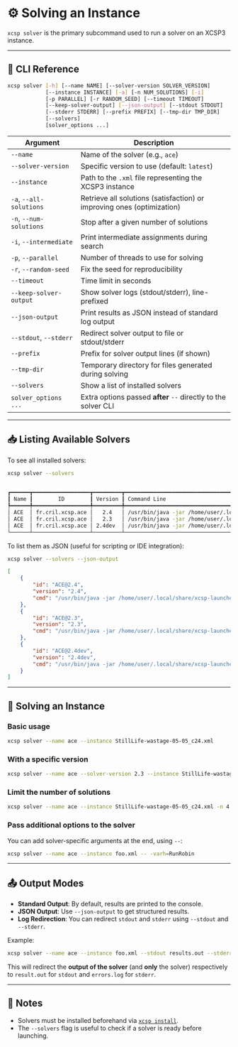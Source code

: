 # ⚙️ Solving an Instance

`xcsp solver` is the primary subcommand used to run a solver on an XCSP3 instance.

---

## 🧾 CLI Reference

```bash
xcsp solver [-h] [--name NAME] [--solver-version SOLVER_VERSION]
            [--instance INSTANCE] [-a] [-n NUM_SOLUTIONS] [-i]
            [-p PARALLEL] [-r RANDOM_SEED] [--timeout TIMEOUT]
            [--keep-solver-output] [--json-output] [--stdout STDOUT]
            [--stderr STDERR] [--prefix PREFIX] [--tmp-dir TMP_DIR]
            [--solvers]
            [solver_options ...]
```

| Argument | Description                                                            |
|----------|------------------------------------------------------------------------|
| `--name` | Name of the solver (e.g., `ace`)                                       |
| `--solver-version` | Specific version to use (default: `latest`)                            |
| `--instance` | Path to the `.xml` file representing the XCSP3 instance                |
| `-a`, `--all-solutions` | Retrieve all solutions (satisfaction) or improving ones (optimization) |
| `-n`, `--num-solutions` | Stop after a given number of solutions                                 |
| `-i`, `--intermediate` | Print intermediate assignments during search                           |
| `-p`, `--parallel` | Number of threads to use for solving                                   |
| `-r`, `--random-seed` | Fix the seed for reproducibility                                       |
| `--timeout` | Time limit in seconds                                                  |
| `--keep-solver-output` | Show solver logs (stdout/stderr), line-prefixed                        |
| `--json-output` | Print results as JSON instead of standard log output                   |
| `--stdout`, `--stderr` | Redirect solver output to file or stdout/stderr                        |
| `--prefix` | Prefix for solver output lines (if shown)                              |
| `--tmp-dir` | Temporary directory for files generated during solving                 |
| `--solvers` | Show a list of installed solvers                                       |
| `solver_options ...` | Extra options passed **after** `--` directly to the solver CLI         |

---

## 📥 Listing Available Solvers

To see all installed solvers:

```bash
xcsp solver --solvers
```

```bash
                                                                                     Solver List                                                                                      
┏━━━━━━┳━━━━━━━━━━━━━━━━━━┳━━━━━━━━━┳━━━━━━━━━━━━━━━━━━━━━━━━━━━━━━━━━━━━━━━━━━━━━━━━━━━━━━━━━━━━━━━━━━━━━━━━━━━━━━━━━━━━━━━━━━━━━━━━━━━━━━━━━━━━━━━━━━━━━━━━━━━━━━━━━━━━━━━┳━━━━━━━━┓
┃ Name ┃        ID        ┃ Version ┃ Command Line                                                                                                                          ┃ Alias  ┃
┡━━━━━━╇━━━━━━━━━━━━━━━━━━╇━━━━━━━━━╇━━━━━━━━━━━━━━━━━━━━━━━━━━━━━━━━━━━━━━━━━━━━━━━━━━━━━━━━━━━━━━━━━━━━━━━━━━━━━━━━━━━━━━━━━━━━━━━━━━━━━━━━━━━━━━━━━━━━━━━━━━━━━━━━━━━━━━━╇━━━━━━━━┩
│ ACE  │ fr.cril.xcsp.ace │   2.4   │ /usr/bin/java -jar /home/user/.local/share/xcsp-launcher/bin/fr.cril.xcsp.ace/2.4-2.4/ACE-2.4.jar {{instance}} -npc=true -ev        │ latest │
│ ACE  │ fr.cril.xcsp.ace │   2.3   │ /usr/bin/java -jar /home/user/.local/share/xcsp-launcher/bin/fr.cril.xcsp.ace/2.3-2.3/ACE-2.3.jar {{instance}} -npc=true -ev        │        │
│ ACE  │ fr.cril.xcsp.ace │ 2.4dev  │ /usr/bin/java -jar /home/user/.local/share/xcsp-launcher/bin/fr.cril.xcsp.ace/2.4dev-c61dd75/ACE-2.4.jar {{instance}} -npc=true -ev │ dev    │
└──────┴──────────────────┴─────────┴───────────────────────────────────────────────────────────────────────────────────────────────────────────────────────────────────────┴────────┘
```



To list them as JSON (useful for scripting or IDE integration):

```bash
xcsp solver --solvers --json-output
```

```json
[
    {
        "id": "ACE@2.4",
        "version": "2.4",
        "cmd": "/usr/bin/java -jar /home/user/.local/share/xcsp-launcher/bin/fr.cril.xcsp.ace/2.4-2.4/ACE-2.4.jar {{instance}} -npc=true -ev"
    },
    {
        "id": "ACE@2.3",
        "version": "2.3",
        "cmd": "/usr/bin/java -jar /home/user/.local/share/xcsp-launcher/bin/fr.cril.xcsp.ace/2.3-2.3/ACE-2.3.jar {{instance}} -npc=true -ev"
    },
    {
        "id": "ACE@2.4dev",
        "version": "2.4dev",
        "cmd": "/usr/bin/java -jar /home/user/.local/share/xcsp-launcher/bin/fr.cril.xcsp.ace/2.4dev-c61dd75/ACE-2.4.jar {{instance}} -npc=true -ev"
    }
]
```


---

## 🧪 Solving an Instance

### Basic usage

```bash
xcsp solver --name ace --instance StillLife-wastage-05-05_c24.xml
```

<script src="https://asciinema.org/a/Fu8WfuI7m1tSJ2wZ5YBlPEaFq.js" id="asciicast-Fu8WfuI7m1tSJ2wZ5YBlPEaFq" async="true"></script>

### With a specific version

```bash
xcsp solver --name ace --solver-version 2.3 --instance StillLife-wastage-05-05_c24.xml
```

<script src="https://asciinema.org/a/7Wrp6e0NauVxu9WanGBdpdjNW.js" id="asciicast-7Wrp6e0NauVxu9WanGBdpdjNW" async="true"></script>

### Limit the number of solutions

```bash
xcsp solver --name ace --instance StillLife-wastage-05-05_c24.xml -n 4
```

<script src="https://asciinema.org/a/AkHiFf8cC1TROjBeWIsV0OAyv.js" id="asciicast-AkHiFf8cC1TROjBeWIsV0OAyv" async="true"></script>


### Pass additional options to the solver

You can add solver-specific arguments at the end, using `--`:

```bash
xcsp solver --name ace --instance foo.xml -- -varh=RunRobin
```

---

## 📤 Output Modes

- **Standard Output**: By default, results are printed to the console.
- **JSON Output**: Use `--json-output` to get structured results.
- **Log Redirection**: You can redirect `stdout` and `stderr` using `--stdout` and `--stderr`.

Example:

```bash
xcsp solver --name ace --instance foo.xml --stdout results.out --stderr errors.log
```

This will redirect the **output of the solver** (and **only** the solver) respectively to `result.out` for `stdout` and `errors.log` for `stderr`. 

---

## 📌 Notes

- Solvers must be installed beforehand via [`xcsp install`](solver_installation.md).
- The `--solvers` flag is useful to check if a solver is ready before launching.
